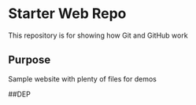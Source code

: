 # Starter Web Repo

This repository is for showing how Git and GitHub work

## Purpose

Sample website with plenty of files for demos

##DEP